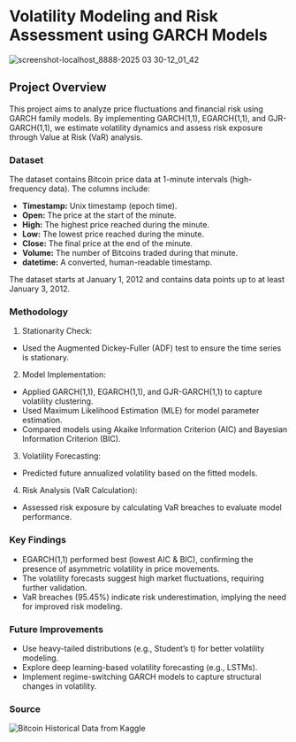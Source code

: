 # Volatility Modeling and Risk Assessment using GARCH Models

![screenshot-localhost_8888-2025 03 30-12_01_42](https://github.com/user-attachments/assets/f82db776-8afa-4636-b1e1-6124f9ea96bd)

## Project Overview

This project aims to analyze price fluctuations and financial risk using GARCH family models. By implementing GARCH(1,1), EGARCH(1,1), and GJR-GARCH(1,1), we estimate volatility dynamics and assess risk exposure through Value at Risk (VaR) analysis.

### Dataset

The dataset contains Bitcoin price data at 1-minute intervals (high-frequency data). The columns include:

- **Timestamp:** Unix timestamp (epoch time).
- **Open:** The price at the start of the minute.
- **High:** The highest price reached during the minute.
- **Low:** The lowest price reached during the minute.
- **Close:** The final price at the end of the minute.
- **Volume:** The number of Bitcoins traded during that minute.
- **datetime:** A converted, human-readable timestamp.

The dataset starts at January 1, 2012 and contains data points up to at least January 3, 2012.

### Methodology

1. Stationarity Check:
- Used the Augmented Dickey-Fuller (ADF) test to ensure the time series is stationary.

2. Model Implementation:
- Applied GARCH(1,1), EGARCH(1,1), and GJR-GARCH(1,1) to capture volatility clustering.
- Used Maximum Likelihood Estimation (MLE) for model parameter estimation.
- Compared models using Akaike Information Criterion (AIC) and Bayesian Information Criterion (BIC).

3. Volatility Forecasting:
- Predicted future annualized volatility based on the fitted models.

4. Risk Analysis (VaR Calculation):
- Assessed risk exposure by calculating VaR breaches to evaluate model performance.

### Key Findings

- EGARCH(1,1) performed best (lowest AIC & BIC), confirming the presence of asymmetric volatility in price movements.
- The volatility forecasts suggest high market fluctuations, requiring further validation.
- VaR breaches (95.45%) indicate risk underestimation, implying the need for improved risk modeling.

### Future Improvements

- Use heavy-tailed distributions (e.g., Student’s t) for better volatility modeling.
- Explore deep learning-based volatility forecasting (e.g., LSTMs).
- Implement regime-switching GARCH models to capture structural changes in volatility.

### Source

![Bitcoin Historical Data from Kaggle](https://www.kaggle.com/datasets/mczielinski/bitcoin-historical-data)
